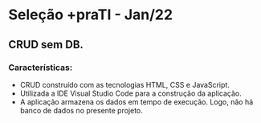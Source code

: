 # Seleção +praTI - Jan/22

## CRUD sem DB.

### Características:

  - CRUD construído com as tecnologias HTML, CSS e JavaScript.
  - Utilizada a IDE Visual Studio Code para a construção da aplicação.
  - A aplicação armazena os dados em tempo de execução. Logo, não há banco de dados no presente projeto.

